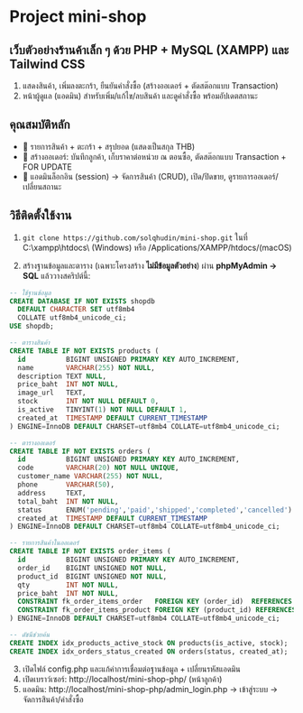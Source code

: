 # Project mini-shop
## เว็บตัวอย่างร้านค้าเล็ก ๆ ด้วย PHP + MySQL (XAMPP) และ Tailwind CSS
1) แสดงสินค้า, เพิ่มลงตะกร้า, ยืนยันคำสั่งซื้อ (สร้างออเดอร์ + ตัดสต๊อกแบบ Transaction)
2) หน้าผู้ดูแล (แอดมิน) สำหรับเพิ่ม/แก้ไข/ลบสินค้า และดูคำสั่งซื้อ พร้อมอัปเดตสถานะ

## คุณสมบัติหลัก
- 🛒 รายการสินค้า + ตะกร้า + สรุปยอด (แสดงเป็นสกุล THB)
- 🧾 สร้างออเดอร์: บันทึกลูกค้า, เก็บราคาต่อหน่วย ณ ตอนซื้อ, ตัดสต๊อกแบบ Transaction + FOR UPDATE
- 🔐 แอดมินล็อกอิน (session) → จัดการสินค้า (CRUD), เปิด/ปิดขาย, ดูรายการออเดอร์/เปลี่ยนสถานะ

## วิธีติดตั้งใช้งาน
1) ```git clone https://github.com/solqhudin/mini-shop.git``` ในที่ C:\xampp\htdocs\ (Windows) หรือ /Applications/XAMPP/htdocs/(macOS)

2) สร้างฐานข้อมูลและตาราง (เฉพาะโครงสร้าง **ไม่มีข้อมูลตัวอย่าง**) ผ่าน **phpMyAdmin → SQL** แล้ววางสคริปต์นี้:

```sql
-- ใช้ฐานข้อมูล
CREATE DATABASE IF NOT EXISTS shopdb
  DEFAULT CHARACTER SET utf8mb4
  COLLATE utf8mb4_unicode_ci;
USE shopdb;

-- ตารางสินค้า 
CREATE TABLE IF NOT EXISTS products (
  id          BIGINT UNSIGNED PRIMARY KEY AUTO_INCREMENT,
  name        VARCHAR(255) NOT NULL,
  description TEXT NULL,
  price_baht  INT NOT NULL,             
  image_url   TEXT,
  stock       INT NOT NULL DEFAULT 0,
  is_active   TINYINT(1) NOT NULL DEFAULT 1,
  created_at  TIMESTAMP DEFAULT CURRENT_TIMESTAMP
) ENGINE=InnoDB DEFAULT CHARSET=utf8mb4 COLLATE=utf8mb4_unicode_ci;

-- ตารางออเดอร์ 
CREATE TABLE IF NOT EXISTS orders (
  id          BIGINT UNSIGNED PRIMARY KEY AUTO_INCREMENT,
  code        VARCHAR(20) NOT NULL UNIQUE,
  customer_name VARCHAR(255) NOT NULL,
  phone       VARCHAR(50),
  address     TEXT,
  total_baht  INT NOT NULL,           
  status      ENUM('pending','paid','shipped','completed','cancelled') NOT NULL DEFAULT 'pending',
  created_at  TIMESTAMP DEFAULT CURRENT_TIMESTAMP
) ENGINE=InnoDB DEFAULT CHARSET=utf8mb4 COLLATE=utf8mb4_unicode_ci;

-- รายการสินค้าในออเดอร์
CREATE TABLE IF NOT EXISTS order_items (
  id          BIGINT UNSIGNED PRIMARY KEY AUTO_INCREMENT,
  order_id    BIGINT UNSIGNED NOT NULL,
  product_id  BIGINT UNSIGNED NOT NULL,
  qty         INT NOT NULL,
  price_baht  INT NOT NULL,            
  CONSTRAINT fk_order_items_order   FOREIGN KEY (order_id)  REFERENCES orders(id)   ON DELETE CASCADE,
  CONSTRAINT fk_order_items_product FOREIGN KEY (product_id) REFERENCES products(id)
) ENGINE=InnoDB DEFAULT CHARSET=utf8mb4 COLLATE=utf8mb4_unicode_ci;

-- ดัชนีช่วยค้น
CREATE INDEX idx_products_active_stock ON products(is_active, stock);
CREATE INDEX idx_orders_status_created ON orders(status, created_at);
```
3) เปิดไฟล์ config.php และแก้ค่าการเชื่อมต่อฐานข้อมูล + เปลี่ยนรหัสแอดมิน
4) เปิดเบราว์เซอร์: http://localhost/mini-shop-php/ (หน้าลูกค้า)
5) แอดมิน: http://localhost/mini-shop-php/admin_login.php → เข้าสู่ระบบ → จัดการสินค้า/คำสั่งซื้อ